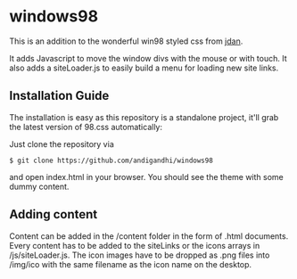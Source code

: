 # windows98 <image alt="" src="https://raw.githubusercontent.com/andigandhi/windows98/main/img/ico/TestIcon.png">

This is an addition to the wonderful win98 styled css from [jdan](https://github.com/jdan/98.css).

It adds Javascript to move the window divs with the mouse or with touch. It also adds a siteLoader.js to easily build a menu for loading new site links.


## Installation Guide

The installation is easy as this repository is a standalone project, it'll grab the latest version of 98.css automatically:

Just clone the repository via
```
$ git clone https://github.com/andigandhi/windows98
```
and open index.html in your browser. You should see the theme with some dummy content.


## Adding content

Content can be added in the /content folder in the form of .html documents.
Every content has to be added to the siteLinks or the icons arrays in /js/siteLoader.js.
The icon images have to be dropped as .png files into /img/ico with the same filename as the icon name on the desktop.
